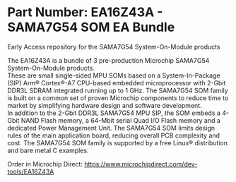 # Part Number: EA16Z43A - SAMA7G54 SOM EA Bundle
Early Access repository for the SAMA7G54 System-On-Module products

The EA16Z43A is a bundle of 3 pre-production Microchip SAMA7G54 System-On-Module products.  
These are small single-sided MPU SOMs based on a System-In-Package (SIP) Arm® Cortex®-A7 CPU-based embedded microprocessor with 2-Gbit DDR3L SDRAM integrated running up to 1 GHz.
The SAMA7G54 SOM family is built on a common set of proven Microchip components to reduce time to market by simplifying hardware design and software development.  
In addition to the 2-Gbit DDR3L SAMA7G54 MPU SIP, the SOM embeds a 4-Gbit NAND Flash memory, a 64-Mbit serial Quad I/O Flash memory and a dedicated Power Management Unit.
The SAMA7G54 SOM limits design rules of the main application board, reducing overall PCB complexity and cost. 
The SAMA7G54 SOM family is supported by a free Linux® distribution and bare metal C examples. 

Order in Microchip Direct: https://www.microchipdirect.com/dev-tools/EA16Z43A 
